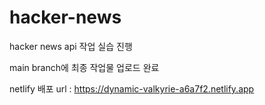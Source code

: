 # hacker-news

hacker news api 작업 실습 진행


main branch에 최종 작업물 업로드 완료


netlify 배포 url : https://dynamic-valkyrie-a6a7f2.netlify.app
